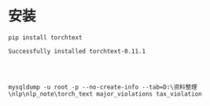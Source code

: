 # 安装

```
pip install torchtext
```

```
Successfully installed torchtext-0.11.1
```





```



mysqldump -u root -p --no-create-info --tab=D:\资料整理\nlp\nlp_note\torch_text major_violations tax_violation
```

